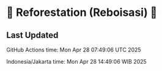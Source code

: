 
# 🌳 Reforestation (Reboisasi) 🌲

## Last Updated

GitHub Actions time: Mon Apr 28 07:49:06 UTC 2025

Indonesia/Jakarta time: Mon Apr 28 14:49:06 WIB 2025
